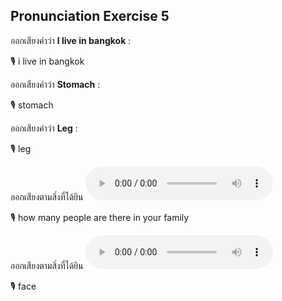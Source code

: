 ## Pronunciation Exercise 5
ออกเสียงคำว่า **I live in bangkok** :

🎙️ i live in bangkok

ออกเสียงคำว่า **Stomach** :

🎙️ stomach

ออกเสียงคำว่า **Leg** :

🎙️ leg

ออกเสียงตามสิ่งที่ได้ยิน **![](/media/audio/How&#x20;many&#x20;people&#x20;are&#x20;there&#x20;in&#x20;your&#x20;family.mp3)** 

🎙️ how many people are there in your family

ออกเสียงตามสิ่งที่ได้ยิน **![](/media/audio/face.mp3)** 

🎙️ face

